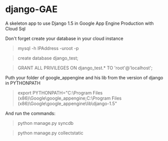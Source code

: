 django-GAE
==========

A skeleton app to use Django 1.5 in Google App Engine Production with Cloud Sql

Don't forget create your database in your cloud instance

> mysql -h IPAddress -uroot -p

> create database django_test;

> GRANT ALL PRIVILEGES ON django_test.* TO 'root'@'localhost';

Puth your folder of google_appengine and his lib from the version of django in PYTHONPATH

> export PYTHONPATH="C:\\Program Files (x86)\\Google\\google_appengine;C:\\Program Files (x86)\\Google\\google_appengine\\lib\\django-1.5"

And run the commands:

>python manage.py syncdb

>python manage.py collectstatic